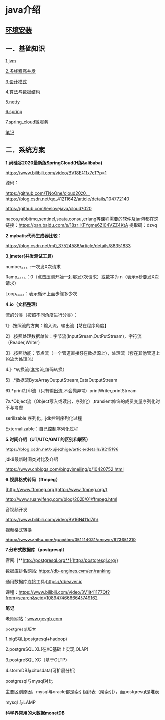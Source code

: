 # java介绍

## [环境安装](env/index.md)

## 一．基础知识

[1.jvm](jvm/index.md)

[2.多线程高并发](juc/index.md)

[3.设计模式](design23/index.md)

[4.算法与数据结构](dsa/index.md)

[5.netty](netty/index.md)

[6.spring](spring/index.md)

[7.spring_cloud微服务](spring/spring_cloud.md)

[笔记](java_mark.md)

## 二．系统方案

**1.尚硅谷2020最新版SpringCloud(H版&alibaba)**

https://www.bilibili.com/video/BV18E411x7eT?p=1

源码：

https://github.com/TNoOne/cloud2020，https://blog.csdn.net/qq_41211642/article/details/104772140

https://github.com/leelovejava/cloud2020

nacos,rabbitmq,sentinel,seata,consul,erlang等课程需要的软件及jar包都在这
链接：https://pan.baidu.com/s/18zr_KFYgme6ZI04VZZ4KtA 
提取码：dzvq

**2.mybatis代码生成器比较：**

https://blog.csdn.net/m0_37524586/article/details/88351833

**3.jmeter(并发测试工具)**

number。。。:一次发X次请求

Ramp。。。。：0（点击压测开始一刹那发X次请求）或数字为 n（表示n秒要发X次请求）

Loop。。。。：表示循环上面步骤多少次

**4.io（文档整理）**

流的分类（按照不同角度进行分类）：

1》.按照流的方向：输入流，输出流【站在程序角度】

2》.按照处理数据单位：字节流(InputStream,OutPutStream)，字符流（Reader,Writer）

3》.按照功能：节点流（一个管道直接怼在数据源上），处理流（套在其他管道上的流为处理流）

4.》*转换流(套接流,编码转换）

5》.*数据流ByteArrayOutputStream,DataOutputStream

6》.*print打印流（只有输出流,不会抛异常）printWriter,printStream

7》.*Object流（Object写入或读出，序列化）,transient修饰的成员变量序列化时不与考虑

serilizable:序列化，jdk控制序列化过程

Externalizable：自己控制序列化过程

**5.时间介绍（UT/UTC/GMT的区别和联系）**

https://blog.csdn.net/xujiezhige/article/details/8215186

jdk8最新时间类对比及介绍

https://www.cnblogs.com/bingyimeiling/p/10420752.html

**6.视屏格式转码（ffmpeg）**

[http://www.ffmpeg.org](http://www.ffmpeg.org/)

http://www.ruanyifeng.com/blog/2020/01/ffmpeg.html

音视频开发

https://www.bilibili.com/video/BV16N411d7ih/

视频格式转换

https://www.zhihu.com/question/351214031/answer/873651210

**7.分布式数据库（postgresql）**

官网:  [**http://postgresql.org**](http://postgresql.org/)

数据库排名网站: https://db-engines.com/en/ranking

通用数据库连接工具:https://dbeaver.io

课程：https://www.bilibili.com/video/BV1it41177Qf?from=search&seid=10894746666645749162

**笔记**

老师网站：www.gevgb.com

postgresql版本

1.bigSQL(postgresql+hadoop)

2.postgreSQL XL(在XC基础上实现,OLAP)

3.postgreSQL XC（基于OLTP）

4.stormDB与citusdata(可扩展分析)

postgresql与mysql对比

主要区别原因，mysql与oracle都是索引组织表（聚索引），而postgresql是堆表

mysql 与LAMP

**科学界常用的大数据monetDB**


